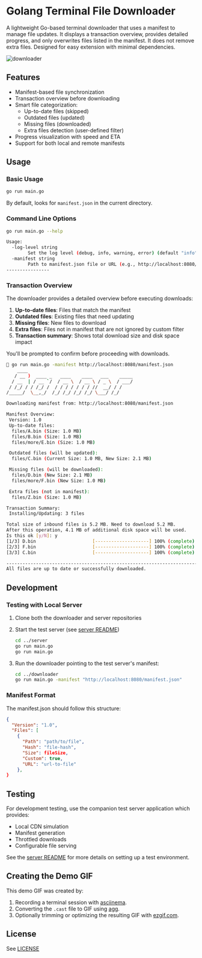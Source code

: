 # Golang Terminal File Downloader

A lightweight Go-based terminal downloader that uses a manifest to manage file updates. It displays a transaction overview, provides detailed progress, and only overwrites files listed in the manifest. It does not remove extra files. Designed for easy extension with minimal dependencies.

![downloader](images/downloader.gif)

## Features

- Manifest-based file synchronization
- Transaction overview before downloading
- Smart file categorization:
  - Up-to-date files (skipped)
  - Outdated files (updated)
  - Missing files (downloaded)
  - Extra files detection (user-defined filter)
- Progress visualization with speed and ETA
- Support for both local and remote manifests

## Usage

### Basic Usage

```bash
go run main.go
```

By default, looks for `manifest.json` in the current directory.

### Command Line Options

```bash
go run main.go --help

Usage:
  -log-level string
        Set the log level (debug, info, warning, error) (default "info")
  -manifest string
        Path to manifest.json file or URL (e.g., http://localhost:8080/manifest.json) (default "manifest.json")
----------------
```

### Transaction Overview

The downloader provides a detailed overview before executing downloads:

1. **Up-to-date files**: Files that match the manifest
2. **Outdated files**: Existing files that need updating
3. **Missing files**: New files to download
4. **Extra files**: Files not in manifest that are not ignored by custom filter
5. **Transaction summary**: Shows total download size and disk space impact

You'll be prompted to confirm before proceeding with downloads.

```bash
 go run main.go -manifest http://localhost:8080/manifest.json
    ____
   / __ )  ____ _   ____    ____   ___    _____
  / __  | / __ `/  / __ \  / __ \ / _ \  / ___/
 / /_/ / / /_/ /  / / / / / / / //  __/ / /
/_____/  \__,_/  /_/ /_/ /_/ /_/ \___/ /_/

Downloading manifest from: http://localhost:8080/manifest.json

Manifest Overview:
 Version: 1.0
 Up-to-date files:
  files/A.bin (Size: 1.0 MB)
  files/B.bin (Size: 1.0 MB)
  files/more/E.bin (Size: 1.0 MB)

 Outdated files (will be updated):
  files/C.bin (Current Size: 1.0 MB, New Size: 2.1 MB)

 Missing files (will be downloaded):
  files/D.bin (New Size: 2.1 MB)
  files/more/F.bin (New Size: 1.0 MB)

 Extra files (not in manifest):
  files/Z.bin (Size: 1.0 MB)

Transaction Summary:
 Installing/Updating: 3 files

Total size of inbound files is 5.2 MB. Need to download 5.2 MB.
After this operation, 4.1 MB of additional disk space will be used.
Is this ok [y/N]: y
[1/3] D.bin                     [--------------------] 100% (complete) 2.1 MB
[2/3] F.bin                     [--------------------] 100% (complete) 1.0 MB
[3/3] C.bin                     [--------------------] 100% (complete) 2.1 MB

--------------------------------------------------------------------------------
All files are up to date or successfully downloaded.
```

## Development

### Testing with Local Server

1. Clone both the downloader and server repositories
2. Start the test server (see [server README](./server/README.md))
   ```bash
   cd ../server
   go run main.go
   go run main.go
   ```

3. Run the downloader pointing to the test server's manifest:
   ```bash
   cd ../downloader
   go run main.go -manifest "http://localhost:8080/manifest.json"
   ```

### Manifest Format

The manifest.json should follow this structure:
```json
{
  "Version": "1.0",
  "Files": [
    {
      "Path": "path/to/file",
      "Hash": "file-hash",
      "Size": fileSize,
      "Custom": true,
      "URL": "url-to-file"
    },
}

```

## Testing

For development testing, use the companion test server application which provides:
- Local CDN simulation
- Manifest generation
- Throttled downloads
- Configurable file serving

See the [server README](./server/README.md) for more details on setting up a test environment.


## Creating the Demo GIF

This demo GIF was created by:
1. Recording a terminal session with [asciinema](https://asciinema.org).
2. Converting the `.cast` file to GIF using [agg](https://docs.asciinema.org/manual/agg/).
3. Optionally trimming or optimizing the resulting GIF with [ezgif.com](https://ezgif.com).

## License

See [LICENSE](LICENSE)
